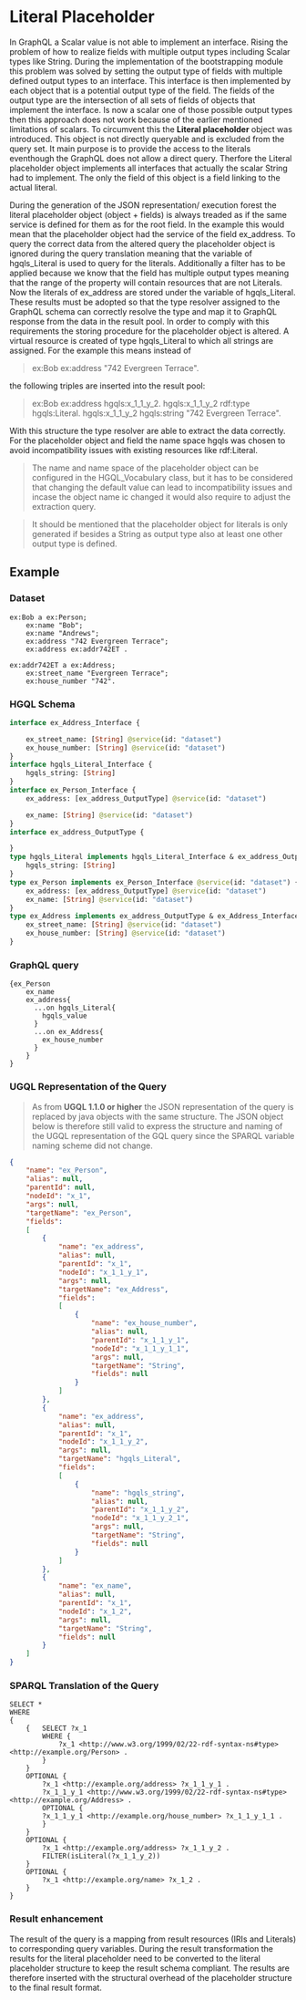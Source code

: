 # Literal Placeholder
In GraphQL a Scalar value is not able to implement an interface. Rising the problem of how to realize fields with multiple output types including Scalar types like String.
During the implementation of the bootstrapping module this problem was solved by setting the output type of fields with multiple defined output types to an interface.
This interface is then implemented by each object that is a potential output type of the field. The fields of the output type are the intersection of all sets of fields of objects that implement the interface.
Is now a scalar one of those possible output types then this approach does not work because of the earlier mentioned limitations of scalars.
To circumvent this the **Literal placeholder** object was introduced. This object is not directly queryable and is excluded from the query set. It main purpose is to provide the access to the literals eventhough the GraphQL does not allow a direct query.
Therfore the Literal placeholder object implements all interfaces that actually the scalar String had to implement. The only the field of this object is a field linking to the actual literal.

During the generation of the JSON representation/ execution forest the literal placeholder object (object + fields) is always treaded as if the same service is defined for them as for the root field.
In the example this would mean that the placeholder object had the service of the field ex_address.
To query the correct data from the altered query the placeholder object is ignored during the query translation meaning that the variable of hgqls_Literal is used to query for the literals.
Additionally a filter has to be applied because we know that the field has multiple output types meaning that the range of the property will contain resources that are not Literals.
Now the literals of ex_address are stored under the variable of hgqls_Literal. These results must be adopted so that the type resolver assigned to the GraphQL schema can correctly resolve the type and map it to GraphQL response from the data in the result pool.
In order to comply with this requirements the storing procedure for the placeholder object is altered.
A virtual resource is created of type hgqls_Literal to which all strings are assigned.
For the example this means instead of
>ex:Bob ex:address "742 Evergreen Terrace".

the following triples are inserted into the result pool:
>ex:Bob ex:address  hgqls:x_1_1_y_2.
>hgqls:x_1_1_y_2 rdf:type hgqls:Literal.
>hgqls:x_1_1_y_2 hgqls:string "742 Evergreen Terrace".


With this structure the type resolver are able to extract the data correctly.
For the placeholder object and field the name space hgqls was chosen to avoid incompatibility issues with existing resources like rdf:Literal.
>The name and name space of the placeholder object can be configured in the HGQL_Vocabulary class, but it has to be considered that changing the default value can lead to incompatibility issues and incase the object name ic changed it would also require to adjust the extraction query.

>It should be mentioned that the placeholder object for literals is only generated if besides a String as output type also at least one other output type is defined.
## Example
### Dataset
```
ex:Bob a ex:Person;
    ex:name "Bob";
    ex:name "Andrews";
    ex:address "742 Evergreen Terrace";
    ex:address ex:addr742ET .

ex:addr742ET a ex:Address;
    ex:street_name "Evergreen Terrace";
    ex:house_number "742".
```
### HGQL Schema
```GraphQl
interface ex_Address_Interface {

	ex_street_name: [String] @service(id: "dataset")
	ex_house_number: [String] @service(id: "dataset")
}
interface hgqls_Literal_Interface {
	hgqls_string: [String]
}
interface ex_Person_Interface {
	ex_address: [ex_address_OutputType] @service(id: "dataset")

	ex_name: [String] @service(id: "dataset")
}
interface ex_address_OutputType {

}
type hgqls_Literal implements hgqls_Literal_Interface & ex_address_OutputType @service(id: "dataset") {
 	hgqls_string: [String]
}
type ex_Person implements ex_Person_Interface @service(id: "dataset") {
 	ex_address: [ex_address_OutputType] @service(id: "dataset")
	ex_name: [String] @service(id: "dataset")
}
type ex_Address implements ex_address_OutputType & ex_Address_Interface @service(id: "dataset") {
 	ex_street_name: [String] @service(id: "dataset")
	ex_house_number: [String] @service(id: "dataset")
}

```

### GraphQL query
```
{ex_Person
    ex_name
    ex_address{
      ...on hgqls_Literal{
        hgqls_value
      }
      ...on ex_Address{
        ex_house_number
      }
    }
}
```

### UGQL Representation of the Query

> As from **UGQL 1.1.0 or higher** the JSON representation of the query is replaced by java objects with the same structure.
> The JSON object below is therefore still valid to express the structure and naming of the UGQL representation of the GQL query since the SPARQL variable naming scheme did not change.

```json
{
    "name": "ex_Person",
    "alias": null,
    "parentId": null,
    "nodeId": "x_1",
    "args": null,
    "targetName": "ex_Person",
    "fields":
    [
        {
            "name": "ex_address",
            "alias": null,
            "parentId": "x_1",
            "nodeId": "x_1_1_y_1",
            "args": null,
            "targetName": "ex_Address",
            "fields":
            [
                {
                    "name": "ex_house_number",
                    "alias": null,
                    "parentId": "x_1_1_y_1",
                    "nodeId": "x_1_1_y_1_1",
                    "args": null,
                    "targetName": "String",
                    "fields": null
                }
            ]
        },
        {
            "name": "ex_address",
            "alias": null,
            "parentId": "x_1",
            "nodeId": "x_1_1_y_2",
            "args": null,
            "targetName": "hgqls_Literal",
            "fields":
            [
                {
                    "name": "hgqls_string",
                    "alias": null,
                    "parentId": "x_1_1_y_2",
                    "nodeId": "x_1_1_y_2_1",
                    "args": null,
                    "targetName": "String",
                    "fields": null
                }
            ]
        },
        {
            "name": "ex_name",
            "alias": null,
            "parentId": "x_1",
            "nodeId": "x_1_2",
            "args": null,
            "targetName": "String",
            "fields": null
        }
    ]
}
```


### SPARQL Translation of the Query
```sparql
SELECT *
WHERE
{
    {   SELECT ?x_1
        WHERE {
            ?x_1 <http://www.w3.org/1999/02/22-rdf-syntax-ns#type> <http://example.org/Person> .
        }
    }
    OPTIONAL {
        ?x_1 <http://example.org/address> ?x_1_1_y_1 .
        ?x_1_1_y_1 <http://www.w3.org/1999/02/22-rdf-syntax-ns#type> <http://example.org/Address> .
        OPTIONAL {
        ?x_1_1_y_1 <http://example.org/house_number> ?x_1_1_y_1_1 .
        }
    }
    OPTIONAL {
        ?x_1 <http://example.org/address> ?x_1_1_y_2 .
        FILTER(isLiteral(?x_1_1_y_2))
    }
    OPTIONAL {
        ?x_1 <http://example.org/name> ?x_1_2 .
    }
}

```







### Result enhancement

The result of the query is a mapping from result resources (IRIs and Literals) to corresponding query variables. 
During the result transformation the results for the literal placeholder need to be converted to the literal placeholder structure to keep the result schema compliant.
The results are therefore inserted with the structural overhead of the placeholder structure to the final result format.
